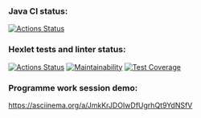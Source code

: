 ### Java CI status:
[![Actions Status](https://github.com/MarkDementev/java-project-71/workflows/Java%20CI/badge.svg)](https://github.com/MarkDementev/java-project-71/actions)

### Hexlet tests and linter status:
[![Actions Status](https://github.com/MarkDementev/java-project-61/workflows/hexlet-check/badge.svg)](https://github.com/MarkDementev/java-project-61/actions)
[![Maintainability](https://api.codeclimate.com/v1/badges/41de654d3f5b3b68cee3/maintainability)](https://codeclimate.com/github/MarkDementev/java-project-71/maintainability)
[![Test Coverage](https://api.codeclimate.com/v1/badges/41de654d3f5b3b68cee3/test_coverage)](https://codeclimate.com/github/MarkDementev/java-project-71/test_coverage)

### Programme work session demo:
https://asciinema.org/a/JmkKrJDOIwDfUgrhQt9YdNSfV
